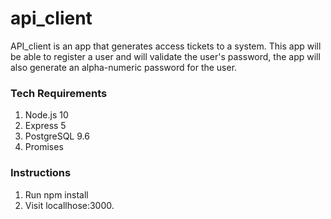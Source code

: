 # api_client

API_client is an app that generates access tickets to a system. This app will be able to register a user and will validate the user's password, the app will also generate an alpha-numeric password for the user.

### Tech Requirements
1. Node.js 10
2. Express 5
3. PostgreSQL 9.6
4. Promises


### Instructions

1. Run npm install
2. Visit locallhose:3000.
